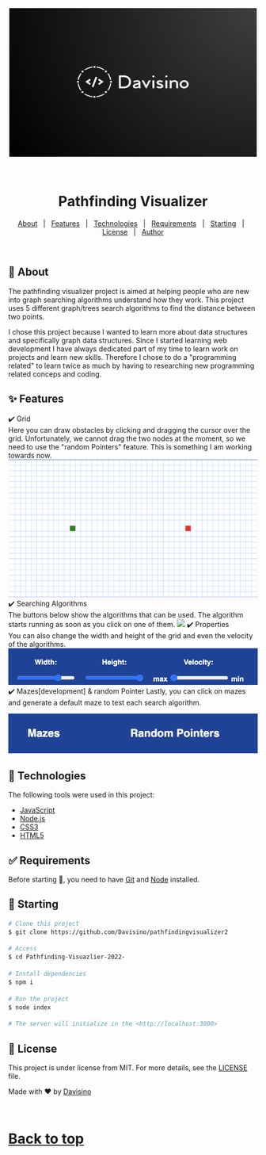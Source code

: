 
<div align="center" id="top"> 
   <img src="./public/images/logo.png" alt="Pathfindingvisualizer2" width=500 height=300/>

&#xa0;

  <!-- <a href="https://pathfindingvisualizer2.netlify.app">Demo</a> -->
</div>

<h1 align="center">Pathfinding Visualizer</h1>

<!-- Status -->

<!-- <h4 align="center">
	🚧  Pathfindingvisualizer2 🚀 Under construction...  🚧
</h4>

<hr> -->

<p align="center">
  <a href="#dart-about">About</a> &#xa0; | &#xa0; 
  <a href="#sparkles-features">Features</a> &#xa0; | &#xa0;
  <a href="#rocket-technologies">Technologies</a> &#xa0; | &#xa0;
  <a href="#white_check_mark-requirements">Requirements</a> &#xa0; | &#xa0;
  <a href="#checkered_flag-starting">Starting</a> &#xa0; | &#xa0;
  <a href="#memo-license">License</a> &#xa0; | &#xa0;
  <a href="https://github.com/{{YOUR_GITHUB_USERNAME}}" target="_blank">Author</a>
</p>

<br>

## :dart: About

The pathfinding visualizer project is aimed at helping people who are new into graph searching algorithms understand how they work. This project uses 5 different graph/trees search algorithms to find the distance between two points.

I chose this project because I wanted to learn more about data structures and specifically graph data structures. Since I started learning web development I have always dedicated part of my time to learn work on projects and learn new skills. Therefore I chose to do a "programming related" to learn twice as much by having to researching new programming related conceps and coding.

## :sparkles: Features

:heavy_check_mark: Grid\
Here you can draw obstacles by clicking and dragging the cursor over the grid.
Unfortunately, we cannot drag the two nodes at the moment, so we need to use the
"random Pointers" feature. This is something I am working towards now.
<img src="./public/images/grid.png">
:heavy_check_mark: Searching Algorithms\
The buttons below show the algorithms that can be used.
The algorithm starts running as soon as you click on one of them.
<img src="./public/images/algorithms.png">
:heavy_check_mark: Properties\
You can also change the width and height of the grid and even the velocity of the algorithms.
<img src="./public/images/properties.png" >
:heavy_check_mark: Mazes[development] & random Pointer
Lastly, you can click on mazes and generate a default maze to test each search algorithm.

<img src="./public/images/development.png">

## :rocket: Technologies

The following tools were used in this project:

- [JavaScript](https://developer.mozilla.org/en-US/docs/Web/JavaScript)
- [Node.js](https://nodejs.org/en/)
- [CSS3](https://developer.mozilla.org/en-US/docs/Web/CSS)
- [HTML5](https://developer.mozilla.org/en-US/docs/Glossary/HTML5)

## :white_check_mark: Requirements

Before starting :checkered_flag:, you need to have [Git](https://git-scm.com) and [Node](https://nodejs.org/en/) installed.

## :checkered_flag: Starting

```bash
# Clone this project
$ git clone https://github.com/Davisino/pathfindingvisualizer2

# Access
$ cd Pathfinding-Visuazlier-2022-

# Install dependencies
$ npm i

# Run the project
$ node index

# The server will initialize in the <http://localhost:3000>
```

## :memo: License

This project is under license from MIT. For more details, see the [LICENSE](LICENSE.md) file.

Made with :heart: by <a href="https://github.com/Davisino" target="_blank">Davisino</a>

&#xa0;

<a href="#top">Back to top</a>
=======



